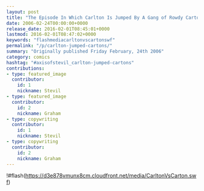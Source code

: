 ```yaml
---
layout: post
title: "The Episode In Which Carlton Is Jumped By A Gang of Rowdy Cartons"
date: 2006-02-24T00:00:00+0000
release_date: 2016-02-01T08:45:01+0000
lastmod: 2016-02-01T08:47:02+0000
keywords: "flashmediacarltonvscartonswf"
permalink: "/p/carlton-jumped-cartons/"
summary: "Originally published Friday February, 24th 2006"
category: comics
hashtag: "#axisofstevil_carlton-jumped-cartons"
contributions:
- type: featured_image
  contributor:
    id: 1
    nickname: Stevil
- type: featured_image
  contributor:
    id: 2
    nickname: Graham
- type: copywriting
  contributor:
    id: 1
    nickname: Stevil
- type: copywriting
  contributor:
    id: 2
    nickname: Graham
---
```


!#flash(https://d3e878vmunx8cm.cloudfront.net/media/CarltonVsCarton.swf)
